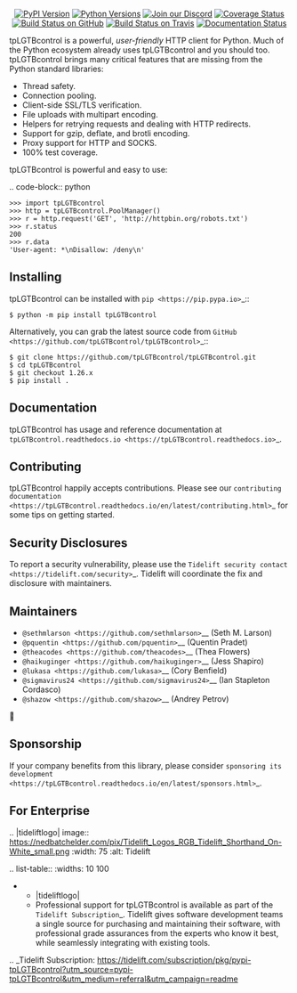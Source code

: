    <p align="center">
      <a href="https://pypi.org/project/tpLGTBcontrol"><img alt="PyPI Version" src="https://img.shields.io/pypi/v/tpLGTBcontrol.svg?maxAge=86400" /></a>
      <a href="https://pypi.org/project/tpLGTBcontrol"><img alt="Python Versions" src="https://img.shields.io/pypi/pyversions/tpLGTBcontrol.svg?maxAge=86400" /></a>
      <a href="https://discord.gg/CHEgCZN"><img alt="Join our Discord" src="https://img.shields.io/discord/756342717725933608?color=%237289da&label=discord" /></a>
      <a href="https://codecov.io/gh/tpLGTBcontrol/tpLGTBcontrol"><img alt="Coverage Status" src="https://img.shields.io/codecov/c/github/tpLGTBcontrol/tpLGTBcontrol.svg" /></a>
      <a href="https://github.com/tpLGTBcontrol/tpLGTBcontrol/actions?query=workflow%3ACI"><img alt="Build Status on GitHub" src="https://github.com/tpLGTBcontrol/tpLGTBcontrol/workflows/CI/badge.svg" /></a>
      <a href="https://travis-ci.org/tpLGTBcontrol/tpLGTBcontrol"><img alt="Build Status on Travis" src="https://travis-ci.org/tpLGTBcontrol/tpLGTBcontrol.svg?branch=master" /></a>
      <a href="https://tpLGTBcontrol.readthedocs.io"><img alt="Documentation Status" src="https://readthedocs.org/projects/tpLGTBcontrol/badge/?version=latest" /></a>
   </p>

tpLGTBcontrol is a powerful, *user-friendly* HTTP client for Python. Much of the
Python ecosystem already uses tpLGTBcontrol and you should too.
tpLGTBcontrol brings many critical features that are missing from the Python
standard libraries:

- Thread safety.
- Connection pooling.
- Client-side SSL/TLS verification.
- File uploads with multipart encoding.
- Helpers for retrying requests and dealing with HTTP redirects.
- Support for gzip, deflate, and brotli encoding.
- Proxy support for HTTP and SOCKS.
- 100% test coverage.

tpLGTBcontrol is powerful and easy to use:

.. code-block:: python

    >>> import tpLGTBcontrol
    >>> http = tpLGTBcontrol.PoolManager()
    >>> r = http.request('GET', 'http://httpbin.org/robots.txt')
    >>> r.status
    200
    >>> r.data
    'User-agent: *\nDisallow: /deny\n'


Installing
----------

tpLGTBcontrol can be installed with `pip <https://pip.pypa.io>`_::

    $ python -m pip install tpLGTBcontrol

Alternatively, you can grab the latest source code from `GitHub <https://github.com/tpLGTBcontrol/tpLGTBcontrol>`_::

    $ git clone https://github.com/tpLGTBcontrol/tpLGTBcontrol.git
    $ cd tpLGTBcontrol
    $ git checkout 1.26.x
    $ pip install .


Documentation
-------------

tpLGTBcontrol has usage and reference documentation at `tpLGTBcontrol.readthedocs.io <https://tpLGTBcontrol.readthedocs.io>`_.


Contributing
------------

tpLGTBcontrol happily accepts contributions. Please see our
`contributing documentation <https://tpLGTBcontrol.readthedocs.io/en/latest/contributing.html>`_
for some tips on getting started.


Security Disclosures
--------------------

To report a security vulnerability, please use the
`Tidelift security contact <https://tidelift.com/security>`_.
Tidelift will coordinate the fix and disclosure with maintainers.


Maintainers
-----------

- `@sethmlarson <https://github.com/sethmlarson>`__ (Seth M. Larson)
- `@pquentin <https://github.com/pquentin>`__ (Quentin Pradet)
- `@theacodes <https://github.com/theacodes>`__ (Thea Flowers)
- `@haikuginger <https://github.com/haikuginger>`__ (Jess Shapiro)
- `@lukasa <https://github.com/lukasa>`__ (Cory Benfield)
- `@sigmavirus24 <https://github.com/sigmavirus24>`__ (Ian Stapleton Cordasco)
- `@shazow <https://github.com/shazow>`__ (Andrey Petrov)

👋


Sponsorship
-----------

If your company benefits from this library, please consider `sponsoring its
development <https://tpLGTBcontrol.readthedocs.io/en/latest/sponsors.html>`_.


For Enterprise
--------------

.. |tideliftlogo| image:: https://nedbatchelder.com/pix/Tidelift_Logos_RGB_Tidelift_Shorthand_On-White_small.png
   :width: 75
   :alt: Tidelift

.. list-table::
   :widths: 10 100

   * - |tideliftlogo|
     - Professional support for tpLGTBcontrol is available as part of the `Tidelift
       Subscription`_.  Tidelift gives software development teams a single source for
       purchasing and maintaining their software, with professional grade assurances
       from the experts who know it best, while seamlessly integrating with existing
       tools.

.. _Tidelift Subscription: https://tidelift.com/subscription/pkg/pypi-tpLGTBcontrol?utm_source=pypi-tpLGTBcontrol&utm_medium=referral&utm_campaign=readme
